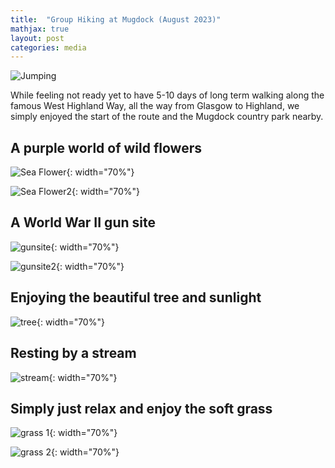 ```yaml
---
title:  "Group Hiking at Mugdock (August 2023)"
mathjax: true
layout: post
categories: media
---
```


![Jumping](../assets/empty_folder/2023-8-26-hiking/WechatIMG231.jpg)

While feeling not ready yet to have 5-10 days of long term walking along the famous West Highland Way, all the way from Glasgow to Highland, we simply enjoyed the start of the route and the Mugdock country park nearby.

## A purple world of wild flowers

![Sea Flower](../assets/empty_folder/2023-8-26-hiking/WechatIMG180.jpg){: width="70%"}

![Sea Flower2](../assets/empty_folder/2023-8-26-hiking/WechatIMG291.jpg){: width="70%"}

## A World War II gun site
![gunsite](../assets/empty_folder/2023-8-26-hiking/WechatIMG127.jpg){: width="70%"}

![gunsite2](../assets/empty_folder/2023-8-26-hiking/WechatIMG230.jpg){: width="70%"}

## Enjoying the beautiful tree and sunlight
![tree](../assets/empty_folder/2023-8-26-hiking/WechatIMG279.jpg){: width="70%"}

## Resting by a stream
![stream](../assets/empty_folder/2023-8-26-hiking/WechatIMG219.jpg){: width="70%"}

## Simply just relax and enjoy the soft grass
![grass 1](../assets/empty_folder/2023-8-26-hiking/WechatIMG120.jpg){: width="70%"}

![grass 2](../assets/empty_folder/2023-8-26-hiking/WechatIMG119.jpg){: width="70%"}



